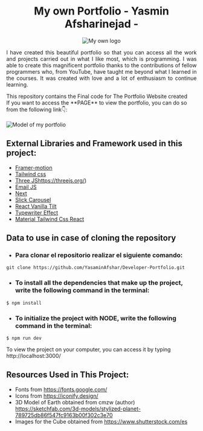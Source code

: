 <h1 align="center">My own Portfolio - Yasmin Afsharinejad -</h1>
<p align="center">
  <img src="https://res.cloudinary.com/dsrdpgpzy/image/upload/v1703996887/Portfolio/logo_xpgqiw.png" alt="My own logo">
</p>
<p align="justify">I have created this beautiful portfolio so that you can access all the work and projects carried out in what I like most, which is programming. I was able to create this magnificent portfolio thanks to the contributions of fellow programmers who, from YouTube, have taught me beyond what I learned in the courses. It was created with love and a lot of enthusiasm to continue learning. </p>
This repository contains the Final code for The Portfolio Website created <br />
If you want to access the **PAGE** to view the portfolio, you can do so from the following link👇: <br/>
<br/>
<img src="https://res.cloudinary.com/dsrdpgpzy/image/upload/v1703997835/Portfolio/My_Portfolio_iaqaoo.png" alt="Model of my portfolio">

## External Libraries and Framework used in this project:

- [Framer-motion](https://www.framer.com/motion/) <br />
- [Tailwind css](https://tailwindcss.com/) <br />
- [Three JS](https://threejs.org/)https://threejs.org/) <br />
- [Email JS](https://www.emailjs.com/) <br/>
- [Next](https://nextjs.org/) <br/>
- [Slick Carousel](https://www.npmjs.com/package/slick-carousel) <br/>
- [React Vanilla Tilt](https://www.npmjs.com/package/react-vanilla-tilt) <br/>
- [Typewriter Effect](https://www.npmjs.com/package/typewriter-effect) <br/>
- [Material Tailwind Css React](https://www.material-tailwind.com/) <br/>

## Data to use in case of cloning the repository

- ### Para clonar el repositorio realizar el siguiente comando:
```
git clone https://github.com/YasaminAfshar/Developer-Portfolio.git
```

- ### To install all the dependencies that make up the project, write the following command in the terminal:
`$ npm install`

- ### To initialize the project with NODE, write the following command in the terminal:
`$ npm run dev` <br/>

To view the project on your computer, you can access it by typing http://localhost:3000/ 


## Resources Used in This Project:

- Fonts from https://fonts.google.com/ <br />
- Icons from https://iconify.design/ <br />
- 3D Model of Earth obtained from cmzw (author) https://sketchfab.com/3d-models/stylized-planet-789725db86f547fc9163b00f302c3e70 <br />
- Images for the Cube obtained from https://www.shutterstock.com/es
